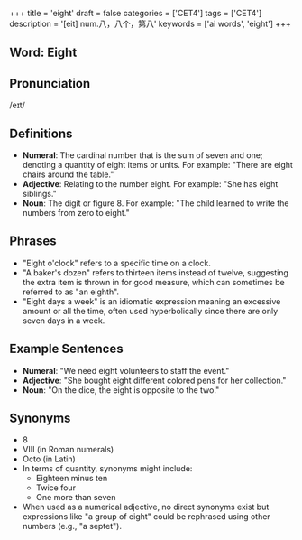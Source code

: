 +++
title = 'eight'
draft = false
categories = ['CET4']
tags = ['CET4']
description = '[eit] num.八，八个，第八'
keywords = ['ai words', 'eight']
+++

## Word: Eight

## Pronunciation
/eɪt/

## Definitions
- **Numeral**: The cardinal number that is the sum of seven and one; denoting a quantity of eight items or units. For example: "There are eight chairs around the table."
- **Adjective**: Relating to the number eight. For example: "She has eight siblings."
- **Noun**: The digit or figure 8. For example: "The child learned to write the numbers from zero to eight."

## Phrases
- "Eight o'clock" refers to a specific time on a clock.
- "A baker's dozen" refers to thirteen items instead of twelve, suggesting the extra item is thrown in for good measure, which can sometimes be referred to as "an eighth".
- "Eight days a week" is an idiomatic expression meaning an excessive amount or all the time, often used hyperbolically since there are only seven days in a week.

## Example Sentences
- **Numeral**: "We need eight volunteers to staff the event."
- **Adjective**: "She bought eight different colored pens for her collection."
- **Noun**: "On the dice, the eight is opposite to the two."

## Synonyms
- 8
- VIII (in Roman numerals)
- Octo (in Latin)
- In terms of quantity, synonyms might include: 
  - Eighteen minus ten
  - Twice four
  - One more than seven
- When used as a numerical adjective, no direct synonyms exist but expressions like "a group of eight" could be rephrased using other numbers (e.g., "a septet").
